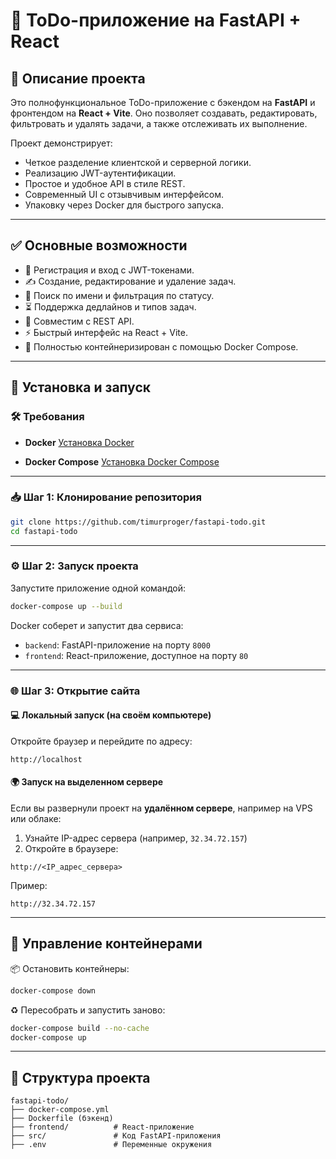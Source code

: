# 📝 ToDo-приложение на FastAPI + React

## 🔧 Описание проекта

Это полнофункциональное ToDo-приложение с бэкендом на **FastAPI** и фронтендом на **React + Vite**. Оно позволяет создавать, редактировать, фильтровать и удалять задачи, а также отслеживать их выполнение.

Проект демонстрирует:

* Четкое разделение клиентской и серверной логики.
* Реализацию JWT-аутентификации.
* Простое и удобное API в стиле REST.
* Современный UI с отзывчивым интерфейсом.
* Упаковку через Docker для быстрого запуска.

---

## ✅ Основные возможности

* 🔐 Регистрация и вход с JWT-токенами.
* ✍️ Создание, редактирование и удаление задач.
* 🔎 Поиск по имени и фильтрация по статусу.
* ⏳ Поддержка дедлайнов и типов задач.
* 🧩 Совместим с REST API.
* ⚡ Быстрый интерфейс на React + Vite.
* 🐳 Полностью контейнеризирован с помощью Docker Compose.

---

## 🚀 Установка и запуск

### 🛠 Требования

* **Docker**
  [Установка Docker](https://www.docker.com/products/docker-desktop)

* **Docker Compose**
  [Установка Docker Compose](https://docs.docker.com/compose/install/)

---

### 📥 Шаг 1: Клонирование репозитория

```bash
git clone https://github.com/timurproger/fastapi-todo.git
cd fastapi-todo
```

---

### ⚙️ Шаг 2: Запуск проекта

Запустите приложение одной командой:

```bash
docker-compose up --build
```

Docker соберет и запустит два сервиса:

* `backend`: FastAPI-приложение на порту `8000`
* `frontend`: React-приложение, доступное на порту `80`

---

### 🌐 Шаг 3: Открытие сайта

#### 💻 Локальный запуск (на своём компьютере)

Откройте браузер и перейдите по адресу:

```
http://localhost
```

#### 🌍 Запуск на выделенном сервере

Если вы развернули проект на **удалённом сервере**, например на VPS или облаке:

1. Узнайте IP-адрес сервера (например, `32.34.72.157`)
2. Откройте в браузере:

```
http://<IP_адрес_сервера>
```

Пример:

```
http://32.34.72.157
```

---

## 🔄 Управление контейнерами

📦 Остановить контейнеры:

```bash
docker-compose down
```

♻️ Пересобрать и запустить заново:

```bash
docker-compose build --no-cache
docker-compose up
```

---

## 📁 Структура проекта

```
fastapi-todo/
├── docker-compose.yml
├── Dockerfile (бэкенд)
├── frontend/          # React-приложение
├── src/               # Код FastAPI-приложения
├── .env               # Переменные окружения
```
